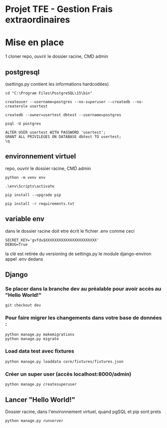 # Projet TFE - Gestion Frais extraordinaires


# Mise en place
1 cloner repo, ouvrir le dossier racine, CMD admin

## postgresql 
(settings.py contient les informations hardcodées)
```
cd "C:\Program Files\PostgreSQL\15\bin"

createuser --username=postgres --no-superuser --createdb --no-createrole usertest

createdb --owner=usertest dbtest --username=postgres

psql -U postgres
```

```
ALTER USER usertest WITH PASSWORD 'usertest';
GRANT ALL PRIVILEGES ON DATABASE dbtest TO usertest;
\q
```

## environnement virtuel
repo, ouvrir le dossier racine, CMD admin
```
python -m venv env

.\env\Scripts\activate

pip install --upgrade pip

pip install -r requirements.txt
```

## variable env
dans le dossier racine doit etre écrit le fichier .env comme ceci
```
SECRET_KEY='gvfdu$XXXXXXXXXXXXXXXXXXXXXXX'
DEBUG=True
```
la clé est retirée du versioning de settings.py
le module django-environ appel .env dedans

## Django
### Se placer dans la branche dev au préalable pour avoir accès au "Hello World!"
```
git checkout dev 
```
### Pour faire migrer les changements dans votre base de données :
```
python manage.py makemigrations
python manage.py migrate
```
### Load data test avec fixtures
```
python manage.py loaddata core/fixtures/fixtures.json
```
### Créer un super user (accès localhost:8000/admin)
```
python manage.py createsuperuser
```
## Lancer "Hello World!"
Dossier racine, dans l'environnement virtuel, quand pgSQL et pip sont prets
```
python manage.py runserver
```
